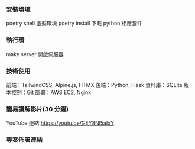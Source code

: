 ### 安裝環境

poetry shell 虛擬環境
poetry install 下載 python 相應套件

### 執行環

make server 開啟伺服器

### 技術使用

前端：TailwindCSS, Alpine.js, HTMX
後端：Python, Flask
資料庫：SQLite
版本控制：Git
部署：AWS EC2, Nginx

### 簡易講解影片(30 分鐘)

YouTube 連結:https://youtu.be/GEY8Nl5aIxY

### 專案佈署連結

